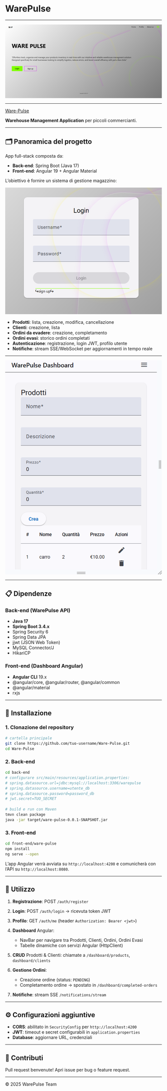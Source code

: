 # WarePulse
---

![home](/screenReadme/home.png) 

---
[Ware-Pulse](https://ware-pulse.netlify.app/)

**Warehouse Management Application** per piccoli commercianti.

---

## 🗂 Panoramica del progetto

App full-stack composta da:

* **Back-end**: Spring Boot (Java 17)
* **Front-end**: Angular 19 + Angular Material

L’obiettivo è fornire un sistema di gestione magazzino:

![login](/screenReadme/login.png) 

* **Prodotti**: lista, creazione, modifica, cancellazione
* **Clienti**: creazione, lista
* **Ordini da evadere**: creazione, completamento
* **Ordini evasi**: storico ordini completati
* **Autenticazione**: registrazione, login JWT, profilo utente
* **Notifiche**: stream SSE/WebSocket per aggiornamenti in tempo reale

---

![dashboard](/screenReadme/dash.png) 

---

## 📋 Dipendenze

### Back-end (WarePulse API)

* **Java 17**
* **Spring Boot 3.4.x**
* Spring Security 6
* Spring Data JPA
* jjwt (JSON Web Token)
* MySQL Connector/J
* HikariCP

### Front-end (Dashboard Angular)

* **Angular CLI** 19.x
* @angular/core, @angular/router, @angular/common
* @angular/material
* rxjs

---

## 🔧 Installazione

### 1. Clonazione del repository

```bash
# cartella principale
git clone https://github.com/tuo-username/Ware-Pulse.git
cd Ware-Pulse
```

### 2. Back-end

```bash
cd back-end
# configurare src/main/resources/application.properties:
# spring.datasource.url=jdbc:mysql://localhost:3306/warepulse
# spring.datasource.username=utente_db
# spring.datasource.password=password_db
# jwt.secret=TUO_SECRET

# build e run con Maven
tmvn clean package
java -jar target/ware-pulse-0.0.1-SNAPSHOT.jar
```

### 3. Front-end

```bash
cd front-end/ware-pulse
npm install
ng serve --open
```

L’app Angular verrà avviata su `http://localhost:4200` e comunicherà con l’API su `http://localhost:8080`.

---

## 🚀 Utilizzo

1. **Registrazione**: POST `/auth/register`
2. **Login**: POST `/auth/login` → ricevuta token JWT
3. **Profilo**: GET `/auth/me` (header `Authorization: Bearer <jwt>`)
4. **Dashboard** Angular:

   * NavBar per navigare tra Prodotti, Clienti, Ordini, Ordini Evasi
   * Tabelle dinamiche con servizi Angular (HttpClient)
5. **CRUD** Prodotti & Clienti: chiamate a `/dashboard/products`, `dashboard/clients`
6. **Gestione Ordini**:

   * Creazione ordine (status: `PENDING`)
   * Completamento ordine → spostato in `/dashboard/completed-orders`
7. **Notifiche**: stream SSE `/notifications/stream`

---

## ⚙️ Configurazioni aggiuntive

* **CORS**: abilitato in `SecurityConfig` per `http://localhost:4200`
* **JWT**: timeout e secret configurabili in `application.properties`
* **Database**: aggiornare URL, credenziali

---

## 📄 Contributi

Pull request benvenute! Apri issue per bug o feature request.

---

© 2025 WarePulse Team
